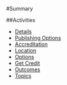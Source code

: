 #Summary

##Activities

  - [Details](Activity-Details.md)
  - [Publishing Options](Activity-Publishing-Options.md)
  - [Accreditation](Activity-Accreditation)
  - [Location](Activity-Location.md)
  - [Options](Activity-Options.md)
  - [Get Credit](Activity-Get-Credit.md)
  - [Outcomes](Activity-Outcomes.md)
  - [Topics](Activity-Topics.md)